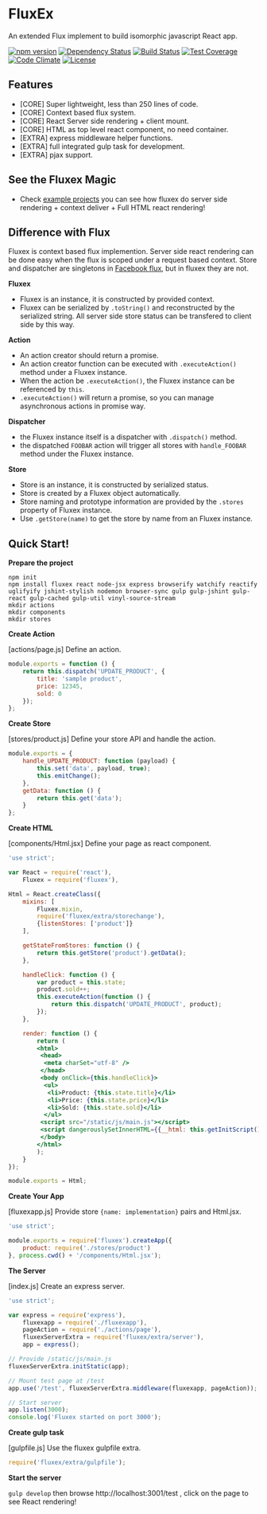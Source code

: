 FluxEx
======

An extended Flux implement to build isomorphic javascript React app.

[![npm version](https://img.shields.io/npm/v/fluxex.svg)](https://www.npmjs.org/package/fluxex) [![Dependency Status](https://david-dm.org/zordius/fluxex.png)](https://david-dm.org/zordius/fluxex)  [![Build Status](https://travis-ci.org/zordius/fluxex.svg?branch=master)](https://travis-ci.org/zordius/fluxex) [![Test Coverage](https://codeclimate.com/github/zordius/fluxex/badges/coverage.svg)](https://codeclimate.com/github/zordius/fluxex) [![Code Climate](https://codeclimate.com/github/zordius/fluxex/badges/gpa.svg)](https://codeclimate.com/github/zordius/fluxex) [![License](https://img.shields.io/badge/license-MIT-green.svg)](LICENSE.txt)

Features
--------

* [CORE] Super lightweight, less than 250 lines of code.
* [CORE] Context based flux system.
* [CORE] React Server side rendering + client mount.
* [CORE] HTML as top level react component, no need container.
* [EXTRA] express middleware helper functions.
* [EXTRA] full integrated gulp task for development.
* [EXTRA] pjax support.

See the Fluxex Magic
--------------------

* Check <a href="https://github.com/zordius/fluxex/tree/master/examples">example projects</a> you can see how fluxex do server side rendering + context deliver + Full HTML react rendering!

Difference with Flux
--------------------

Fluxex is context based flux implemention. Server side react rendering can be done easy when the flux is scoped under a request based context. Store and dispatcher are singletons in <a href="https://github.com/facebook/flux">Facebook flux</a>, but in fluxex they are not.

**Fluxex**
* Fluxex is an instance, it is constructed by provided context.
* Fluxex can be serialized by `.toString()` and reconstructed by the serialized string. All server side store status can be transfered to client side by this way.

**Action**
* An action creator should return a promise.
* An action creator function can be executed with `.executeAction()` method under a Fluxex instance.
* When the action be `.executeAction()`, the Fluxex instance can be referenced by `this`.
* `.executeAction()` will return a promise, so you can manage asynchronous actions in promise way.

**Dispatcher**
* the Fluxex instance itself is a dispatcher with `.dispatch()` method.
* the dispatched `FOOBAR` action will trigger all stores with `handle_FOOBAR` method under the Fluxex instance.

**Store**
* Store is an instance, it is constructed by serialized status.
* Store is created by a Fluxex object automatically.
* Store naming and prototype information are provided by the `.stores` property of Fluxex instance.
* Use `.getStore(name)` to get the store by name from an Fluxex instance.

Quick Start!
------------

**Prepare the project**

```
npm init
npm install fluxex react node-jsx express browserify watchify reactify uglifyify jshint-stylish nodemon browser-sync gulp gulp-jshint gulp-react gulp-cached gulp-util vinyl-source-stream
mkdir actions
mkdir components
mkdir stores
```

**Create Action**

[actions/page.js] Define an action.

```javascript
module.exports = function () {
    return this.dispatch('UPDATE_PRODUCT', {
        title: 'sample product',
        price: 12345,
        sold: 0
    });
};
```

**Create Store**

[stores/product.js] Define your store API and handle the action.

```javascript
module.exports = {
    handle_UPDATE_PRODUCT: function (payload) {
        this.set('data', payload, true);
        this.emitChange();
    },
    getData: function () {
        return this.get('data');
    }
};
```

**Create HTML**

[components/Html.jsx] Define your page as react component.

```jsx
'use strict';

var React = require('react'),
    Fluxex = require('fluxex'),

Html = React.createClass({
    mixins: [
        Fluxex.mixin,
        require('fluxex/extra/storechange'),
        {listenStores: ['product']}
    ],

    getStateFromStores: function () {
        return this.getStore('product').getData();
    },

    handleClick: function () {
        var product = this.state;
        product.sold++;
        this.executeAction(function () {
            return this.dispatch('UPDATE_PRODUCT', product);
        });
    },

    render: function () {
        return (
        <html>
         <head>
          <meta charSet="utf-8" />
         </head>
         <body onClick={this.handleClick}>
          <ul>
           <li>Product: {this.state.title}</li>
           <li>Price: {this.state.price}</li>
           <li>Sold: {this.state.sold}</li>
          </ul>
         <script src="/static/js/main.js"></script>
         <script dangerouslySetInnerHTML={{__html: this.getInitScript()}}></script>
         </body>
        </html>
        );
    }
});

module.exports = Html;
```

**Create Your App**

[fluxexapp.js] Provide store `{name: implementation}` pairs and Html.jsx.

```javascript
'use strict';

module.exports = require('fluxex').createApp({
    product: require('./stores/product')
}, process.cwd() + '/components/Html.jsx');
```

**The Server**

[index.js] Create an express server.
```javascript
'use strict';

var express = require('express'),
    fluxexapp = require('./fluxexapp'),
    pageAction = require('./actions/page'),
    fluxexServerExtra = require('fluxex/extra/server'),
    app = express();

// Provide /static/js/main.js
fluxexServerExtra.initStatic(app);

// Mount test page at /test
app.use('/test', fluxexServerExtra.middleware(fluxexapp, pageAction));

// Start server
app.listen(3000);
console.log('Fluxex started on port 3000');
```

**Create gulp task**

[gulpfile.js] Use the fluxex gulpfile extra.
```javascript
require('fluxex/extra/gulpfile');
```

**Start the server**

`gulp develop` then browse http://localhost:3001/test , click on the page to see React rendering!
